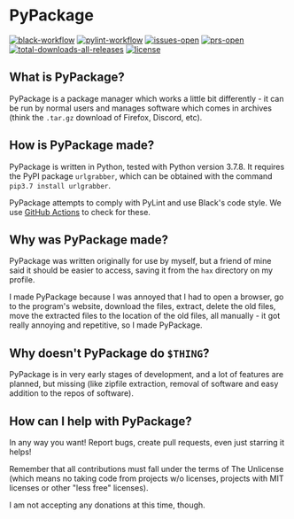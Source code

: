 # PyPackage
[![black-workflow](https://img.shields.io/github/workflow/status/TheAlcanian/pypackage/Black?label=black%20formatting&style=flat-square)](https://github.com/TheAlcanian/pypackage/actions?query=workflow%3ABlack) [![pylint-workflow](https://img.shields.io/github/workflow/status/TheAlcanian/pypackage/Pylint?label=pylint&style=flat-square)](https://github.com/TheAlcanian/pypackage/actions?query=workflow%3APylint) [![issues-open](https://img.shields.io/github/issues-raw/TheAlcanian/pypackage?label=issues%20open&style=flat-square)](https://github.com/TheAlcanian/pypackage/issues) [![prs-open](https://img.shields.io/github/issues-pr-raw/TheAlcanian/pypackage?label=pull%20requests%20open&style=flat-square)](https://github.com/TheAlcanian/pypackage/pulls) [![total-downloads-all-releases](https://img.shields.io/github/downloads/TheAlcanian/pypackage/total?style=flat-square)](https://github.com/TheAlcanian/pypackage/releases) [![license](https://img.shields.io/github/license/TheAlcanian/pypackage?style=flat-square)](https://unlicense.org/)
 
<h2>What is PyPackage?</h2>

PyPackage is a package manager which works a little bit differently - it can be run by normal users and manages software which comes in archives (think the `.tar.gz` download of Firefox, Discord, etc).

<h2>How is PyPackage made?</h2>

PyPackage is written in Python, tested with Python version 3.7.8.
It requires the PyPI package <code>urlgrabber</code>, which can be obtained with the command <code>pip3.7 install urlgrabber</code>.

PyPackage attempts to comply with PyLint and use Black's code style. We use <a href="https://github.com/TheAlcanian/pypackage/actions">GitHub Actions</a> to check for these.

<h2>Why was PyPackage made?</h2>

PyPackage was written originally for use by myself, but a friend of mine said it should be easier to access, saving it from the `hax` directory on my profile.

I made PyPackage because I was annoyed that I had to open a browser, go to the program's website, download the files, extract, delete the old files, move the extracted files to the location of the old files, all manually - it got really annoying and repetitive, so I made PyPackage.

<h2>Why doesn't PyPackage do <code>$THING</code>?</h2>

PyPackage is in very early stages of development, and a lot of features are planned, but missing (like zipfile extraction, removal of software and easy addition to the repos of software).

<h2>How can I help with PyPackage?</h2>

In any way you want! Report bugs, create pull requests, even just starring it helps!

Remember that all contributions must fall under the terms of The Unlicense (which means no taking code from projects w/o licenses, projects with MIT licenses or other "less free" licenses).

I am not accepting any donations at this time, though.
